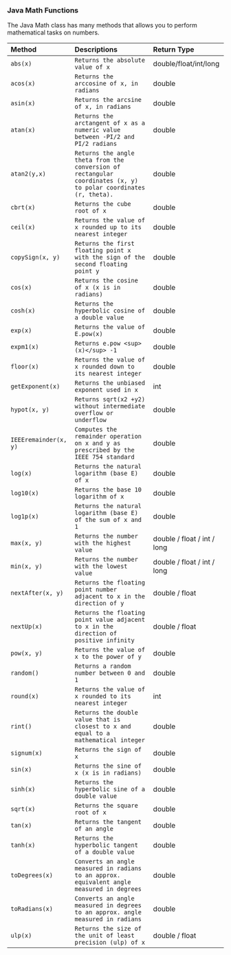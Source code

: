 ### Java Math Functions
The Java Math class has many methods that allows you to perform mathematical tasks on numbers.

| Method    | Descriptions     | Return Type        |
| :-------- | :------- | :------------------------- |
|`abs(x)`	|   `Returns the absolute value of x`	| double/float/int/long
|`acos(x)`	|   `Returns the arccosine of x, in radians`	|   double
|`asin(x)`	|   `Returns the arcsine of x, in radians`	|   double
|`atan(x)`	|   `Returns the arctangent of x as a numeric value between -PI/2 and PI/2 radians`	|   double
|`atan2(y,x)`|    	`Returns the angle theta from the conversion of rectangular coordinates (x, y) to polar coordinates (r, theta).`	|   double
|`cbrt(x)`	|   `Returns the cube root of x`	|   double
|`ceil(x)`	|   `Returns the value of x rounded up to its nearest integer`	|   double
|`copySign(x, y)`	|   `Returns the first floating point x with the sign of the second floating point y`	|   double
|`cos(x)`	|   `Returns the cosine of x (x is in radians)`	|   double
|`cosh(x)`	|   `Returns the hyperbolic cosine of a double value`	|   double
|`exp(x)`	|   `Returns the value of E.pow(x)`	|   double
|`expm1(x)`	|   `Returns e.pow <sup>(x)</sup> -1`	|   double
|`floor(x)`	|   `Returns the value of x rounded down to its nearest integer`	|   double
|`getExponent(x)`	|   `Returns the unbiased exponent used in x`	|   int
| `hypot(x, y)`	|   `Returns sqrt(x2 +y2) without intermediate overflow or underflow`	|   double
|`IEEEremainder(x, y)`	|   `Computes the remainder operation on x and y as prescribed by the IEEE 754 standard`	|   double
|`log(x)`	|   `Returns the natural logarithm (base E) of x`	|   double
|`log10(x)`	|   `Returns the base 10 logarithm of x`	|   double
|`log1p(x)`	|   `Returns the natural logarithm (base E) of the sum of x and 1`	|   double
|`max(x, y)`	|   `Returns the number with the highest value`	|   double / float / int / long
|`min(x, y)`	|   `Returns the number with the lowest value`	|   double / float / int / long
|`nextAfter(x, y)`	|   `Returns the floating point number adjacent to x in the direction of y`	|   double / float
|`nextUp(x)`	|   `Returns the floating point value adjacent to x in the direction of positive infinity`	|   double / float
|`pow(x, y)`	|   `Returns the value of x to the power of y`	|   double
|`random()`	|   `Returns a random number between 0 and 1`	|   double
|`round(x)`	|   `Returns the value of x rounded to its nearest integer`	| int
|`rint()`	|   `Returns the double value that is closest to x and equal to a mathematical integer`	|   double
|`signum(x)`	|   `Returns the sign of x`	|   double
|`sin(x)`	|   `Returns the sine of x (x is in radians)`	|   double
|`sinh(x)`	|   `Returns the hyperbolic sine of a double value`	|   double
|`sqrt(x)`	|   `Returns the square root of x`	|   double
|`tan(x)`	|   `Returns the tangent of an angle`	|   double
|`tanh(x)`	|   `Returns the hyperbolic tangent of a double value`	|   double
|`toDegrees(x)`	|   `Converts an angle measured in radians to an approx. equivalent angle measured in degrees`	|   double
|`toRadians(x)`	|   `Converts an angle measured in degrees to an approx. angle measured in radians`	|   double
|`ulp(x)`	|   `Returns the size of the unit of least precision (ulp) of x`	|   double / float